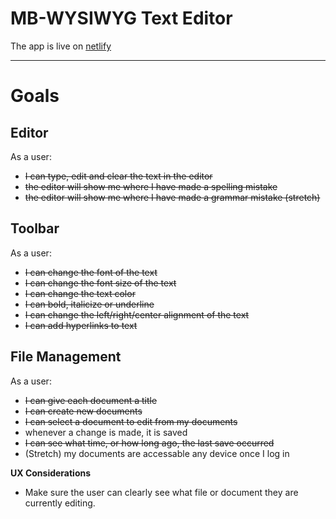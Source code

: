 # MB-WYSIWYG Text Editor

The app is live on [netlify](https://mb-wysiwyg-text-editor.netlify.app/)

<hr>

# Goals

## Editor

As a user:

- <del>I can type, edit and clear the text in the editor
- <del>the editor will show me where I have made a spelling mistake
- <del>the editor will show me where I have made a grammar mistake (stretch)

## Toolbar

As a user:

- <del>I can change the font of the text
- <del>I can change the font size of the text
- <del>I can change the text color
- <del>I can bold, italicize or underline
- <del>I can change the left/right/center alignment of the text
- <del>I can add hyperlinks to text

## File Management

As a user:

- <del>I can give each document a title
- <del>I can create new documents
- <del>I can select a document to edit from my documents
- whenever a change is made, it is saved
- <del>I can see what time, or how long ago, the last save occurred
- (Stretch) my documents are accessable any device once I log in

<b>UX Considerations</b>

- Make sure the user can clearly see what file or document they are currently editing.
